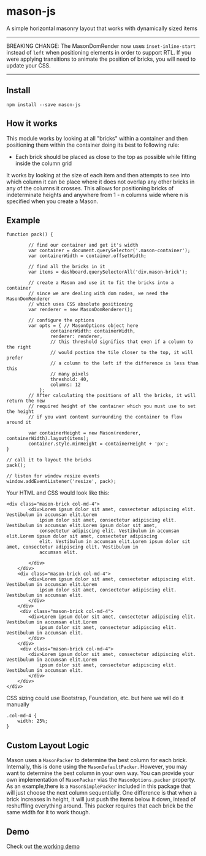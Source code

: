 
# mason-js
A simple horizontal masonry layout that works with dynamically sized items

***
BREAKING CHANGE:
The MasonDomRender now uses `inset-inline-start` instead of `left` when positioning elements in order to support RTL. If you were applying transitions to animate the position of bricks, you will need to update your CSS.
***
## Install

```
npm install --save mason-js
``` 

## How it works
This module works by looking at all "bricks" within a container and then positioning them within the container doing its best to following rule:

- Each brick should be placed as close to the top as possible while fitting inside the column grid

It works by looking at the size of each item and then attempts to see into which column it can be place where it does not overlap any
other bricks in any of the columns it crosses. This allows for positioning bricks of indeterminate heights and anywhere from 1 - n columns wide where n is specified when you create a Mason.

## Example
````
function pack() {

        // find our container and get it's width
        var container = document.querySelector('.mason-container');
        var containerWidth = container.offsetWidth;
        
        // find all the bricks in it
        var items = dashboard.querySelectorAll('div.mason-brick');

        // create a Mason and use it to fit the bricks into a container
        // since we are dealing with dom nodes, we need the MasonDomRenderer
        // which uses CSS absolute positioning
        var renderer = new MasonDomRenderer();
        
        // configure the options
        var opts = { // MasonOptions object here
                containerWidth: containerWidth,
                renderer: renderer,
                // this threshold signifies that even if a column to the right
                // would postion the tile closer to the top, it will prefer
                // a column to the left if the difference is less than this
                // many pixels
                threshold: 40, 
                columns: 12
            };
        // After calculating the positions of all the bricks, it will return the new
        // required height of the container which you must use to set the height
        // if you want content surrounding the container to flow around it
         
        var containerHeight = new Mason(renderer, containerWidth).layout(items);
        container.style.minHeight = containerHeight + 'px';
}

// call it to layout the bricks
pack();

// listen for window resize events
window.addEventListener('resize', pack);
````

Your HTML and CSS would look like this:

````
<div class="mason-brick col-md-4">
        <div>Lorem ipsum dolor sit amet, consectetur adipiscing elit. Vestibulum in accumsan elit.Lorem
            ipsum dolor sit amet, consectetur adipiscing elit. Vestibulum in accumsan elit.Lorem ipsum dolor sit amet,
            consectetur adipiscing elit. Vestibulum in accumsan elit.Lorem ipsum dolor sit amet, consectetur adipiscing
            elit. Vestibulum in accumsan elit.Lorem ipsum dolor sit amet, consectetur adipiscing elit. Vestibulum in
            accumsan elit.

        </div>
    </div>
    <div class="mason-brick col-md-4">
        <div>Lorem ipsum dolor sit amet, consectetur adipiscing elit. Vestibulum in accumsan elit.Lorem
            ipsum dolor sit amet, consectetur adipiscing elit. Vestibulum in accumsan elit.
        </div>
    </div>
     <div class="mason-brick col-md-4">
        <div>Lorem ipsum dolor sit amet, consectetur adipiscing elit. Vestibulum in accumsan elit.Lorem
            ipsum dolor sit amet, consectetur adipiscing elit. Vestibulum in accumsan elit.
        </div>
    </div>
     <div class="mason-brick col-md-4">
        <div>Lorem ipsum dolor sit amet, consectetur adipiscing elit. Vestibulum in accumsan elit.Lorem
            ipsum dolor sit amet, consectetur adipiscing elit. Vestibulum in accumsan elit.
        </div>
    </div>
</div>
````

CSS sizing could use Bootstrap, Foundation, etc. but here we will do it manually

````
.col-md-4 {
    width: 25%;
}
````
## Custom Layout Logic
Mason uses a `MasonPacker` to determine the best column for each brick. Internally, this is done using the `MasonDefaultPacker`. However, you may want to determine the best column in your own way. You can provide your own implementation of `MasonPacker` vias the `MasonOptions.packer` property. As an example,there is a `MasonSimplePacker` included in this package that will just choose the next column sequentially. One difference is that when a brick increases in height, it will just push the items below it down, intead of reshuffling everything around. This packer requires that each brick be the same width for it to work though.

## Demo
Check out [the working demo](http://mcgraphix.github.io/mason/demo/index.html)
